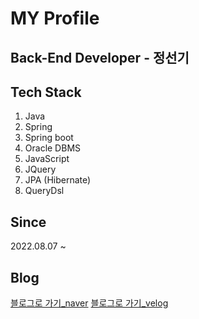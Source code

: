 # MY Profile

## Back-End Developer - 정선기

## Tech Stack

1. Java
2. Spring
3. Spring boot
4. Oracle DBMS
5. JavaScript
6. JQuery
7. JPA (Hibernate)
8. QueryDsl

## Since

2022.08.07 ~

## Blog

[블로그로 가기_naver](https://blog.naver.com/sungi1205)
[블로그로 가기_velog](https://velog.io/@sungi1205/posts)


<!--
**Jungsungi/Jungsungi** is a ✨ _special_ ✨ repository because its `README.md` (this file) appears on your GitHub profile.

Here are some ideas to get you started:

- 🔭 I’m currently working on ...
- 🌱 I’m currently learning ...
- 👯 I’m looking to collaborate on ...
- 🤔 I’m looking for help with ...
- 💬 Ask me about ...
- 📫 How to reach me: ...
- 😄 Pronouns: ...
- ⚡ Fun fact: ...
-->
